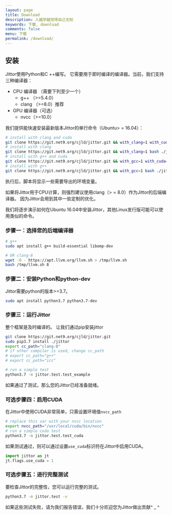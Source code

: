 ```yaml
---
layout: page
title: Download
description: 人越学越觉得自己无知
keywords: 下载, download
comments: false
menu: 下载
permalink: /download/
---
```


## 安装


Jittor使用Python和C ++编写。 它需要用于即时编译的编译器。当前，我们支持三种编译器：

* CPU 编译器 （需要下列至少一个）
    - g++ （>=5.4.0）
    - clang （>=8.0）推荐
* GPU 编译器（可选）
    - nvcc（>=10.0）


我们提供能快速安装最新版本Jittor的单行命令（Ubuntu> = 16.04）：

```bash
# install with clang and cuda
git clone https://git.net9.org/cjld/jittor.git && with_clang=1 with_cuda=1 bash ./jittor/script/install.sh
# install with clang
git clone https://git.net9.org/cjld/jittor.git && with_clang=1 bash ./jittor/script/install.sh
# install with g++ and cuda
git clone https://git.net9.org/cjld/jittor.git && with_gcc=1 with_cuda=1 bash ./jittor/script/install.sh
# install with g++
git clone https://git.net9.org/cjld/jittor.git && with_gcc=1 bash ./jittor/script/install.sh
```

执行后，脚本将显示一些需要导出的环境变量。


如果将Jittor用于CPU计算，则强烈建议使用clang（> = 8.0）作为Jittor的后端编译器。 因为Jittor会用到其中一些定制的优化。


我们将逐步演示如何在Ubuntu 16.04中安装Jittor，其他Linux发行版可能可以使用类似的命令。


### 步骤一：选择您的后端编译器

```bash
# g++
sudo apt install g++ build-essential libomp-dev

# OR clang-8
wget -O - https://apt.llvm.org/llvm.sh > /tmp/llvm.sh
bash /tmp/llvm.sh 8
```

### 步骤二：安装Python和python-dev


Jittor需要python的版本>=3.7。

```bash
sudo apt install python3.7 python3.7-dev
```


### 步骤三：运行Jittor


整个框架是及时编译的。 让我们通过pip安装jittor

```bash
git clone https://git.net9.org/cjld/jittor.git
sudo pip3.7 install ./jittor
export cc_path="clang-8"
# if other compiler is used, change cc_path
# export cc_path="g++"
# export cc_path="icc"

# run a simple test
python3.7 -m jittor.test.test_example
```

如果通过了测试，那么您的Jittor已经准备就绪。


### 可选步骤四：启用CUDA


在Jittor中使用CUDA非常简单，只需设置环境值`nvcc_path`

```bash
# replace this var with your nvcc location 
export nvcc_path="/usr/local/cuda/bin/nvcc" 
# run a simple cuda test
python3.7 -m jittor.test.test_cuda 
```

如果测试通过，则可以通过设置`use_cuda`标识符在Jittor中启用CUDA。

```python
import jittor as jt
jt.flags.use_cuda = 1
```


### 可选步骤五：进行完整测试


要检查Jittor的完整性，您可以运行完整的测试。

```bash
python3.7 -m jittor.test -v
```

如果这些测试失败，请为我们报告错误，我们十分欢迎您为Jittor做出贡献^ _ ^